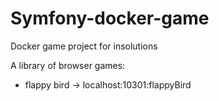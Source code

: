# Symfony-docker-game
Docker game project for insolutions 

A library of browser games:
- flappy bird -> localhost:10301:flappyBird
